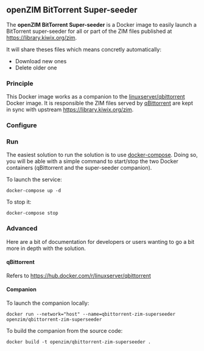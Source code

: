 ## openZIM BitTorrent Super-seeder

The **openZIM BitTorrent Super-seeder** is a Docker image to easily
launch a BitTorrent super-seeder for all or part of the ZIM files
published at https://library.kiwix.org/zim.

It will share theses files which means concretly automatically:
* Download new ones
* Delete older one

### Principle

This Docker image works as a companion to the
[linuxserver/qbittorrent](https://hub.docker.com/r/linuxserver/qbittorrent)
Docker image. It is responsible the ZIM files served by
[qBittorrent](https://www.qbittorrent.org/) are kept in sync with
upstream https://library.kiwix.org/zim.

### Configure

### Run

The easiest solution to run the solution is to use
[docker-compose](https://docs.docker.com/compose/). Doing so, you will
be able with a simple command to start/stop the two Docker containers
(qBittorrent and the super-seeder companion).

To launch the service:
```
docker-compose up -d
```

To stop it:
```
docker-compose stop
```

### Advanced

Here are a bit of documentation for developers or users wanting to go
a bit more in depth with the solution.

#### qBittorrent

Refers to https://hub.docker.com/r/linuxserver/qbittorrent

#### Companion

To launch the companion locally:
```
docker run --network="host" --name=qbittorrent-zim-superseeder openzim/qbittorrent-zim-superseeder
```

To build the companion from the source code:
```
docker build -t openzim/qbittorrent-zim-superseeder .
```